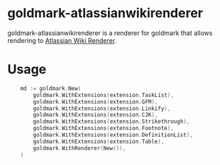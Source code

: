 # goldmark-atlassianwikirenderer

goldmark-atlassianwikirenderer is a renderer for goldmark that allows rendering to [Atlassian Wiki Renderer](https://jira.atlassian.com/secure/WikiRendererHelpAction.jspa?section=all).

# Usage

```go
	md := goldmark.New(
		goldmark.WithExtensions(extension.TaskList),
		goldmark.WithExtensions(extension.GFM),
		goldmark.WithExtensions(extension.Linkify),
		goldmark.WithExtensions(extension.CJK),
		goldmark.WithExtensions(extension.Strikethrough),
		goldmark.WithExtensions(extension.Footnote),
		goldmark.WithExtensions(extension.DefinitionList),
		goldmark.WithExtensions(extension.Table),
		goldmark.WithRenderer(New()),
	)
```